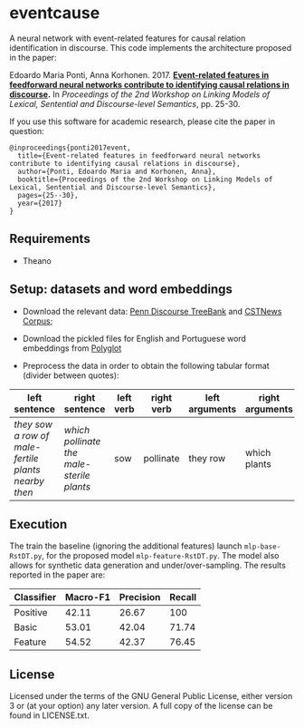# eventcause
A neural network with event-related features for causal relation identification in discourse. This code implements the architecture proposed in the paper:

Edoardo Maria Ponti, Anna Korhonen. 2017. **[Event-related features in feedforward neural networks contribute to identifying causal relations in discourse](http://www.aclweb.org/anthology/W17-0903).** In *Proceedings of the 2nd Workshop on Linking Models of Lexical, Sentential and Discourse-level Semantics*, pp. 25-30.

If you use this software for academic research, please cite the paper in question:
```
@inproceedings{ponti2017event,
  title={Event-related features in feedforward neural networks contribute to identifying causal relations in discourse},
  author={Ponti, Edoardo Maria and Korhonen, Anna},
  booktitle={Proceedings of the 2nd Workshop on Linking Models of Lexical, Sentential and Discourse-level Semantics},
  pages={25--30},
  year={2017}
}
```

## Requirements

- Theano

## Setup: datasets and word embeddings

- Download the relevant data: [Penn Discourse TreeBank](https://www.seas.upenn.edu/~pdtb/) and [CSTNews Corpus](nilc.icmc.usp.br/CSTNews/);

- Download the pickled files for English and Portuguese word embeddings from [Polyglot](https://sites.google.com/site/rmyeid/projects/polyglot)

- Preprocess the data in order to obtain the following tabular format (divider between quotes):

| left sentence | right sentence | left verb | right verb | left arguments | right arguments | left distances | right distances | numerical label |
| --- | --- | --- | --- | --- | --- | --- | --- | --- |
*they sow a row of male-fertile plants nearby then* | *which pollinate the male-sterile plants* | sow | pollinate | they row | which plants | 1-10 0-9 1-8 2-7 3-6 4-5 5-4 6-3 7-2 | 8-1 9-0 10-1 11-2 12-3	| 0

## Execution

The train the baseline (ignoring the additional features) launch ```mlp-base-RstDT.py```, for the proposed model ```mlp-feature-RstDT.py```. The model also allows for synthetic data generation and under/over-sampling. The results reported in the paper are:

| Classifier | Macro-F1 | Precision | Recall |
| --- | --- | --- | --- |
| Positive | 42.11 | 26.67 | 100 |
| Basic | 53.01 | 42.04 | 71.74 | 66.44 |
| Feature | 54.52 | 42.37 | 76.45 | 66.35 |

## License

Licensed under the terms of the GNU General Public License, either version 3 or (at your option) any later version. A full copy of the license can be found in LICENSE.txt.
